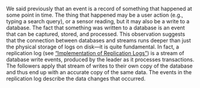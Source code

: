 We said previously that an event is a record of something that happened at some point in time. The
thing that happened may be a user action (e.g., typing a search query), or a sensor reading, but it
may also be a write to a database. The fact that something was written to a database is an event
that can be captured, stored, and processed. This observation suggests that the connection between
databases and streams runs deeper than just the physical storage of logs on disk—it is quite
fundamental. 
In fact, a replication log (see [“Implementation of Replication Logs”](ch05.html#sec_replication_implementation)) is a stream of database write
events, produced by the leader as it processes transactions. The followers apply that stream of
writes to their own copy of the database and thus end up with an accurate copy of the same data.
The events in the replication log describe the data changes that occurred.